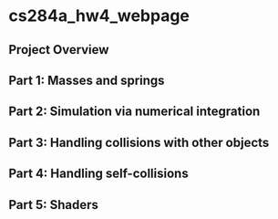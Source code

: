 # cs284a_hw4_webpage

## Project Overview

## Part 1: Masses and springs

## Part 2: Simulation via numerical integration

## Part 3: Handling collisions with other objects

## Part 4: Handling self-collisions

## Part 5: Shaders

